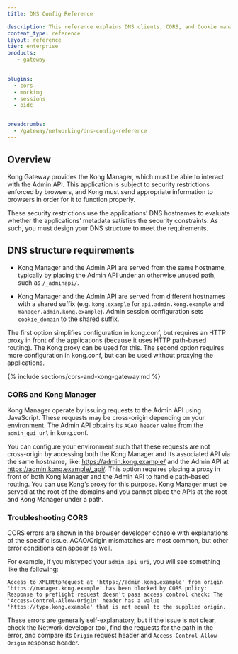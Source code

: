 ```yaml
---
title: DNS Config Reference

description: This reference explains DNS clients, CORS, and Cookie management in Kong Gateway
content_type: reference
layout: reference
tier: enterprise
products:
   - gateway
   

plugins:
  - cors
  - mocking
  - sessions
  - oidc


breadcrumbs:
  - /gateway/networking/dns-config-reference
---
```


## Overview 

Kong Gateway provides the Kong Manager, which must be able to interact with the Admin API. This application is subject to security restrictions enforced by browsers, and Kong must send appropriate information to browsers in order for it to function properly.

These security restrictions use the applications’ DNS hostnames to evaluate whether the applications’ metadata satisfies the security constraints. As such, you must design your DNS structure to meet the requirements.


## DNS structure requirements


* Kong Manager and the Admin API are served from the same hostname, typically by placing the Admin API under an otherwise unused path, such as `/_adminapi/`.

* Kong Manager and the Admin API are served from different hostnames with a shared suffix (e.g. `kong.example` for `api.admin.kong.example` and `manager.admin.kong.example`). Admin session configuration sets `cookie_domain` to the shared suffix.

The first option simplifies configuration in kong.conf, but requires an HTTP proxy in front of the applications (because it uses HTTP path-based routing). The Kong proxy can be used for this. The second option requires more configuration in kong.conf, but can be used without proxying the applications.


{% include sections/cors-and-kong-gateway.md %}

### CORS and Kong Manager


Kong Manager operate by issuing requests to the Admin API using JavaScript. These requests may be cross-origin depending on your environment. The Admin API obtains its `ACAO header` value from the `admin_gui_url` in kong.conf.

You can configure your environment such that these requests are not cross-origin by accessing both the Kong Manager and its associated API via the same hostname, like: https://admin.kong.example/ and the Admin API at https://admin.kong.example/_api/. This option requires placing a proxy in front of both Kong Manager and the Admin API to handle path-based routing. You can use Kong’s proxy for this purpose. Kong Manager must be served at the root of the domains and you cannot place the APIs at the root and Kong Manager under a path.


### Troubleshooting CORS

CORS errors are shown in the browser developer console with
explanations of the specific issue. ACAO/Origin mismatches are most common, but
other error conditions can appear as well.

For example, if you mistyped your `admin_api_uri`, you will see something
like the following:

```
Access to XMLHttpRequest at 'https://admin.kong.example' from origin 'https://manager.kong.example' has been blocked by CORS policy: Response to preflight request doesn't pass access control check: The 'Access-Control-Allow-Origin' header has a value 'https://typo.kong.example' that is not equal to the supplied origin.
```

These errors are generally self-explanatory, but if the issue is not clear,
check the Network developer tool, find the requests for the path in the error,
and compare its `Origin` request header and `Access-Control-Allow-Origin`
response header.